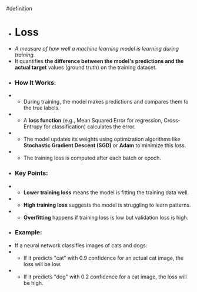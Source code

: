 #definition

- # Loss
- *A measure of how well a machine learning model is learning during training.*
- It quantifies **the difference between the model's predictions and the actual target** values (ground truth) on the training dataset.
- ### How It Works:
- - During training, the model makes predictions and compares them to the true labels.
- - A **loss function** (e.g., Mean Squared Error for regression, Cross-Entropy for classification) calculates the error.
- - The model updates its weights using optimization algorithms like **Stochastic Gradient Descent (SGD)** or **Adam** to minimize this loss.
- - The training loss is computed after each batch or epoch.
- ### Key Points:
- - **Lower training loss** means the model is fitting the training data well.
- - **High training loss** suggests the model is struggling to learn patterns.
- - **Overfitting** happens if training loss is low but validation loss is high.
- ### Example:
- If a neural network classifies images of cats and dogs:
- - If it predicts "cat" with 0.9 confidence for an actual cat image, the loss will be low.
- - If it predicts "dog" with 0.2 confidence for a cat image, the loss will be high.
